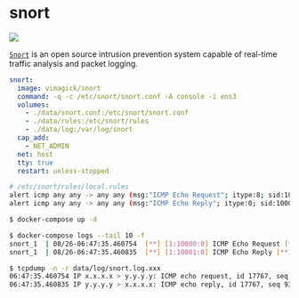 snort
=====

![](https://badge.imagelayers.io/vimagick/snort:latest.svg)

[`Snort`][1] is an open source intrusion prevention system capable of real-time
traffic analysis and packet logging.

```yaml
snort:
  image: vimagick/snort
  command: -q -c /etc/snort/snort.conf -A console -i ens3
  volumes:
    - ./data/snort.conf:/etc/snort/snort.conf
    - ./data/rules:/etc/snort/rules
    - ./data/log:/var/log/snort
  cap_add:
    - NET_ADMIN
  net: host
  tty: true
  restart: unless-stopped
```

```bash
# /etc/snort/rules/local.rules
alert icmp any any -> any any (msg:"ICMP Echo Request"; itype:8; sid:10000;)
alert icmp any any -> any any (msg:"ICMP Echo Reply"; itype:0; sid:10001;)
```

```bash
$ docker-compose up -d

$ docker-compose logs --tail 10 -f
snort_1  | 08/26-06:47:35.460754  [**] [1:10000:0] ICMP Echo Request [**] [Priority: 0] {ICMP} x.x.x.x -> y.y.y.y
snort_1  | 08/26-06:47:35.460835  [**] [1:10001:0] ICMP Echo Reply [**] [Priority: 0] {ICMP} y.y.y.y -> x.x.x.x

$ tcpdump -n -r data/log/snort.log.xxx
06:47:35.460754 IP x.x.x.x > y.y.y.y: ICMP echo request, id 17767, seq 933, length 12
06:47:35.460835 IP y.y.y.y > x.x.x.x: ICMP echo reply, id 17767, seq 933, length 12
```

[1]: https://snort.org/

